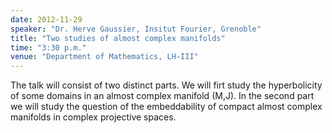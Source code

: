 ```yaml
---
date: 2012-11-29
speaker: "Dr. Herve Gaussier, Insitut Fourier, Grenoble"
title: "Two studies of almost complex manifolds"
time: "3:30 p.m." 
venue: "Department of Mathematics, LH-III"
---
```

The talk will consist of two distinct parts. We will firt study the hyperbolicity of some domains in an almost complex manifold (M,J). In the second part we will study the question of the embeddability of compact almost complex manifolds in complex projective spaces.
